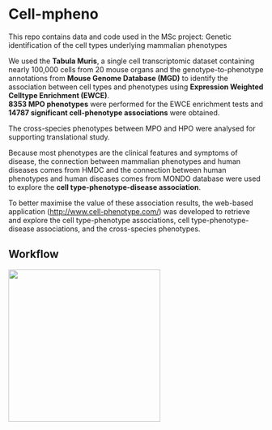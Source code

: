 # Cell-mpheno
This repo contains data and code used in the MSc project: Genetic identification of the cell types underlying mammalian phenotypes

We used the **Tabula Muris**, a single cell transcriptomic dataset containing nearly 100,000 cells from 20 mouse organs and the genotype-to-phenotype annotations from **Mouse Genome Database (MGD)** to identify the association between cell types and phenotypes using **Expression Weighted Celltype Enrichment (EWCE)**.  
**8353 MPO phenotypes** were performed for the EWCE enrichment tests and **14787 significant cell-phenotype associations** were obtained.

The cross-species phenotypes between MPO and HPO were analysed for supporting translational study.  

Because most phenotypes are the clinical features and symptoms of disease, the connection between mammalian phenotypes and human diseases comes from HMDC and the
connection between human phenotypes and human diseases comes from MONDO database were used to explore the **cell type-phenotype-disease association**.   

To better maximise the value of these association results, the web-based application (http://www.cell-phenotype.com/) was developed to retrieve and explore the cell type-phenotype associations, cell type-phenotype-disease associations, and the cross-species phenotypes.

## Workflow
<img src='' height='300'>
